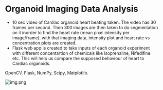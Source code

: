 # Organoid Imaging Data Analysis


- 10 sec video of Cardiac organoid heart beating taken. The video has 30 frames per second. Then 300 images are then taken to do segmentation on it inorder to find the heart rate (mean pixel intensity per image/frame). 
with that imaging data, intensity plot and heart rate vs concentration plots are created.
- Flask web app is created to take inputs of each organoid experiment with different concentartion of chemicals like Isoprenaline, Nifedifine etc. This will help us compare the supposed behaviour of heart to Cardiac organoids.



OpenCV, Flask, NumPy, Scipy, Matplotlib.

![img.png](static/uploads/flaskapp.png)



